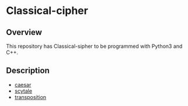 # Classical-cipher
## Overview
This repository has Classical-sipher to be programmed with Python3 and C++.

## Description
* [caesar](https://github.com/stshf/classical-cipher/tree/master/caeser-cipher)
* [scytale](https://github.com/stshf/classical-cipher/tree/master/scytale-cipher)
* [transposition](https://github.com/stshf/classical-cipher/tree/master/transposition-cipher)
